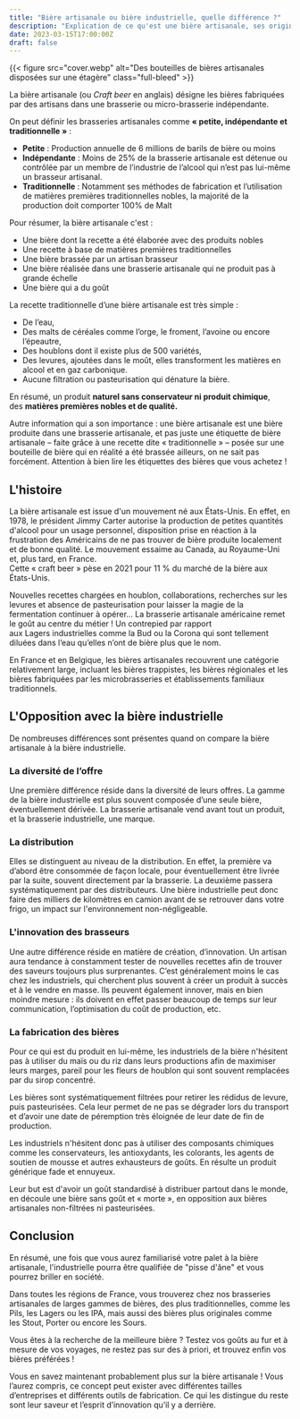 ```yaml
---
title: "Bière artisanale ou bière industrielle, quelle différence ?"
description: "Explication de ce qu'est une bière artisanale, ses origines, son histoire, ses qualités et ses différences comparé aux bières industrielles."
date: 2023-03-15T17:00:00Z
draft: false
---
```


{{< figure src="cover.webp" alt="Des bouteilles de bières artisanales disposées sur une étagère" class="full-bleed" >}}

La bière artisanale (ou _Craft beer_ en anglais) désigne les bières fabriquées par des artisans dans une brasserie ou micro-brasserie indépendante.

On peut définir les brasseries artisanales comme **« petite, indépendante et traditionnelle »** :

- **Petite** : Production annuelle de 6 millions de barils de bière ou moins
- **Indépendante** : Moins de 25% de la brasserie artisanale est détenue ou contrôlée par un membre de l’industrie de l’alcool qui n’est pas lui-même un brasseur artisanal.
- **Traditionnelle** : Notamment ses méthodes de fabrication et l’utilisation de matières premières traditionnelles nobles, la majorité de la production doit comporter 100% de Malt

Pour résumer, la bière artisanale c'est :
- Une bière dont la recette a été élaborée avec des produits nobles
- Une recette à base de matières premières traditionnelles
- Une bière brassée par un artisan brasseur
- Une bière réalisée dans une brasserie artisanale qui ne produit pas à grande échelle
- Une bière qui a du goût

La recette traditionnelle d’une bière artisanale est très simple :

- De l’eau,
- Des malts de céréales comme l’orge, le froment, l’avoine ou encore l’épeautre,
- Des houblons dont il existe plus de 500 variétés,
- Des levures, ajoutées dans le moût, elles transforment les matières en alcool et en gaz carbonique.
- Aucune filtration ou pasteurisation qui dénature la bière.

En résumé, un produit **naturel sans conservateur ni produit chimique**, des **matières premières nobles et de qualité.**

Autre information qui a son importance : une bière artisanale est une bière produite dans une brasserie artisanale, et pas juste une étiquette de bière artisanale – faite grâce à une recette dite « traditionnelle » – posée sur une bouteille de bière qui en réalité a été brassée ailleurs, on ne sait pas forcément. Attention à bien lire les étiquettes des bières que vous achetez !

## L'histoire

La bière artisanale est issue d'un mouvement né aux États-Unis. En effet, en 1978, le président Jimmy Carter autorise la production de petites quantités d'alcool pour un usage personnel, disposition prise en réaction à la frustration des Américains de ne pas trouver de bière produite localement et de bonne qualité. Le mouvement essaime au Canada, au Royaume-Uni et, plus tard, en France.  
Cette « craft beer » pèse en 2021 pour 11 % du marché de la bière aux États-Unis.

Nouvelles recettes chargées en houblon, collaborations, recherches sur les levures et absence de pasteurisation pour laisser la magie de la fermentation continuer à opérer... La brasserie artisanale américaine remet le goût au centre du métier ! Un contrepied par rapport aux Lagers industrielles comme la Bud ou la Corona qui sont tellement diluées dans l’eau qu’elles n’ont de bière plus que le nom.

En France et en Belgique, les bières artisanales recouvrent une catégorie relativement large, incluant les bières trappistes, les bières régionales et les bières fabriquées par les microbrasseries et établissements familiaux traditionnels.

## L'Opposition avec la bière industrielle

De nombreuses différences sont présentes quand on compare la bière artisanale à la bière industrielle.

### La diversité de l’offre

Une première différence réside dans la diversité de leurs offres. La gamme de la bière industrielle est plus souvent composée d’une seule bière, éventuellement dérivée. La brasserie artisanale vend avant tout un produit, et la brasserie industrielle, une marque.

### La distribution

Elles se distinguent au niveau de la distribution. En effet, la première va d’abord être consommée de façon locale, pour éventuellement être livrée par la suite, souvent directement par la brasserie. La deuxième passera systématiquement par des distributeurs. Une bière industrielle peut donc faire des milliers de kilomètres en camion avant de se retrouver dans votre frigo, un impact sur l'environnement non-négligeable.

### L'innovation des brasseurs

Une autre différence réside en matière de création, d’innovation. Un artisan aura tendance à constamment tester de nouvelles recettes afin de trouver des saveurs toujours plus surprenantes. C’est généralement moins le cas chez les industriels, qui cherchent plus souvent à créer un produit à succès et à le vendre en masse. Ils peuvent également innover, mais en bien moindre mesure : ils doivent en effet passer beaucoup de temps sur leur communication, l’optimisation du coût de production, etc.

### La fabrication des bières

Pour ce qui est du produit en lui-même, les industriels de la bière n'hésitent pas à utiliser du maïs ou du riz dans leurs productions afin de maximiser leurs marges, pareil pour les fleurs de houblon qui sont souvent remplacées par du sirop concentré. 

Les bières sont systématiquement filtrées pour retirer les rédidus de levure, puis pasteurisées. Cela leur permet de ne pas se dégrader lors du transport et d’avoir une date de péremption très éloignée de leur date de fin de production. 

Les industriels n'hésitent donc pas à utiliser des composants chimiques comme les conservateurs, les antioxydants, les colorants, les agents de soutien de mousse et autres exhausteurs de goûts. En résulte un produit générique fade et ennuyeux.

Leur but est d'avoir un goût standardisé à distribuer partout dans le monde, en découle une bière sans goût et « morte », en opposition aux bières artisanales non-filtrées ni pasteurisées.

## Conclusion

En résumé, une fois que vous aurez familiarisé votre palet à la bière artisanale, l'industrielle pourra être qualifiée de "pisse d'âne" et vous pourrez briller en société.

Dans toutes les régions de France, vous trouverez chez nos brasseries artisanales de larges gammes de bières, des plus traditionnelles, comme les Pils, les Lagers ou les IPA, mais aussi des bières plus originales comme les Stout, Porter ou encore les Sours.

Vous êtes à la recherche de la meilleure bière ? Testez vos goûts au fur et à mesure de vos voyages, ne restez pas sur des à priori, et trouvez enfin vos bières préférées !

Vous en savez maintenant probablement plus sur la bière artisanale ! Vous l’aurez compris, ce concept peut exister avec différentes tailles d’entreprises et différents outils de fabrication. Ce qui les distingue du reste sont leur saveur et l’esprit d’innovation qu’il y a derrière.
